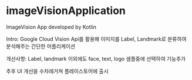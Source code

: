 # imageVisionApplication
ImageVision App developed by Kotlin

Intro: Google Cloud Vision Api를 활용해 이미지를 Label, Landmark로 분류하여 분석해주는 간단한 어플리케이션

개선사항: Label, landmark 이외에도 face, text, logo 샘플중에 선택하여 기능추가

추후 UI 개선을 수차례거쳐 플레이스토어에 출시



